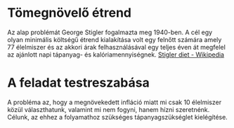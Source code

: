 ﻿# Tömegnövelő étrend

Az alap problémát George Stigler fogalmazta meg 1940-ben. 
A cél egy olyan minimális költségű étrend kialakítása volt egy felnőtt számára amely 77 élelmiszer és az akkori árak felhasználásával egy teljes éven át megfelel az ajánlott napi tápanyag- és kalóriamennyiségnek. [Stigler diet - Wikipedia](https://en.wikipedia.org/wiki/Stigler_diet)

# A feladat testreszabása
A probléma az, hogy a megnövekedett infláció miatt mi csak 10 élelmiszer közül választhatunk, valamint mi nem fogyni, hanem hízni szeretnénk. Célunk, az ehhez a folyamathoz szükséges tápanyagszükséglet kielégítése.


 

